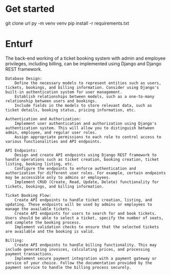 # Get started
git clone url
py -m venv venv
pip install -r requirements.txt


# Enturf 
The back-end working of a ticket booking system with admin and employee privileges, including billing, can be implemented using Django and Django REST framework.




    Database Design:
        Define the necessary models to represent entities such as users, tickets, bookings, and billing information. Consider using Django's built-in authentication system for user management.
        Establish relationships between models, such as a one-to-many relationship between users and bookings.
        Include fields in the models to store relevant data, such as ticket details, booking status, pricing information, etc.

    Authentication and Authorization:
        Implement user authentication and authorization using Django's authentication system. This will allow you to distinguish between admin, employee, and regular user roles.
        Assign appropriate permissions to each role to control access to various functionalities and API endpoints.

    API Endpoints:
        Design and create API endpoints using Django REST framework to handle operations such as ticket creation, booking creation, ticket listing, booking listing, etc.
        Configure the endpoints to enforce authentication and authorization for different user roles. For example, certain endpoints may be accessible only to admins or employees.
        Implement CRUD (Create, Read, Update, Delete) functionality for tickets, bookings, and billing information.

    Ticket Booking Flow:
        Create API endpoints to handle ticket creation, listing, and updating. These endpoints will be used by admins or employees to manage the available tickets.
        Create API endpoints for users to search for and book tickets. Users should be able to select a ticket, specify the number of seats, and complete the booking process.
        Implement validation checks to ensure that the selected tickets are available and the booking is valid.

    Billing:
        Create API endpoints to handle billing functionality. This may include generating invoices, calculating prices, and processing payment transactions.
        Implement secure payment integration with a payment gateway or service of your choice. Follow the documentation provided by the payment service to handle the billing process securely.

